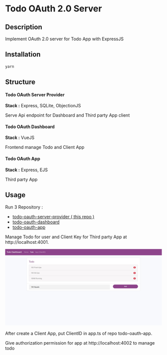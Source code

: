 # Todo OAuth 2.0 Server

## Description

Implement OAuth 2.0 server for Todo App with ExpressJS

## Installation

```bash
yarn
```

## Structure

#### Todo OAuth Server Provider

**Stack :** Express, SQLite, ObjectionJS

Serve Api endpoint for Dashboard and Third party App client

#### Todo OAuth Dashboard

**Stack :** VueJS

Frontend manage Todo and Client App

#### Todo OAuth App

**Stack :** Express, EJS

Third party App

## Usage

Run 3 Repository :

- [todo-oauth-server-provider ( this repo )](https://github.com/duynghiavn/todo-oauth-server-provider)
- [todo-oauth-dashboard](https://github.com/duynghiavn/todo-oauth-dashboard)
- [todo-oauth-app](https://github.com/duynghiavn/todo-oauth-app)

Manage Todo for user and Client Key for Third party App at http://localhost:4001.

![alt text](photos/dashboard-todo.jpg)

After create a Client App, put ClientID in app.ts of repo todo-oauth-app.

Give authorization permission for app at http://localhost:4002 to manage todo
